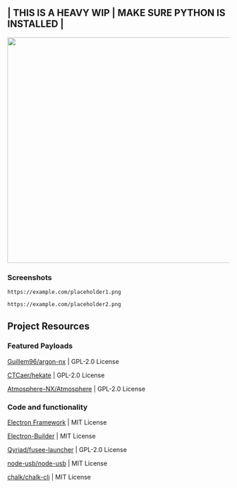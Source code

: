 <h2>| THIS IS A HEAVY WIP | MAKE SURE PYTHON IS INSTALLED |</h2>
<a href="#">
<img src="https://kckarnige.is-a.dev/OrbitNX/orbitnx-newlogo.png" width="512px">
</a>

### Screenshots
``https://example.com/placeholder1.png``

``https://example.com/placeholder2.png``

## Project Resources

### Featured Payloads

[Guillem96/argon-nx](https://github.com/Guillem96/argon-nx) | GPL-2.0 License

[CTCaer/hekate](https://github.com/CTCaer/hekate) | GPL-2.0 License

[Atmosphere-NX/Atmosphere](https://github.com/atmosphere-nx/atmosphere) | GPL-2.0 License


### Code and functionality 
[Electron Framework](https://electronjs.org) | MIT License

[Electron-Builder](https://electron.build) | MIT License

[Qyriad/fusee-launcher](https://github.com/Qyriad/fusee-launcher) | GPL-2.0 License

[node-usb/node-usb](https://www.npmjs.com/package/usb) | MIT License

[chalk/chalk-cli](https://www.npmjs.com/package/chalk-cli) | MIT License
